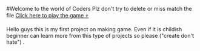 #Welcome to the world of Coders
Plz don't try to delete or miss match the file
[ Click here to play the game ⚡️](https://js-nrprj7.stackblitz.io)

Hello guys this is my first project on making game. Even if it is childish beginner can learn more from this type of projects so please ("create don't hate") .
